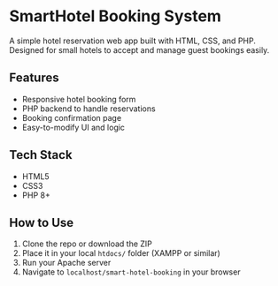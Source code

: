 #  SmartHotel Booking System

A simple hotel reservation web app built with HTML, CSS, and PHP.  
Designed for small hotels to accept and manage guest bookings easily.

## Features

- Responsive hotel booking form
- PHP backend to handle reservations
- Booking confirmation page
- Easy-to-modify UI and logic

## Tech Stack

- HTML5
- CSS3
- PHP 8+

## How to Use

1. Clone the repo or download the ZIP
2. Place it in your local `htdocs/` folder (XAMPP or similar)
3. Run your Apache server
4. Navigate to `localhost/smart-hotel-booking` in your browser

